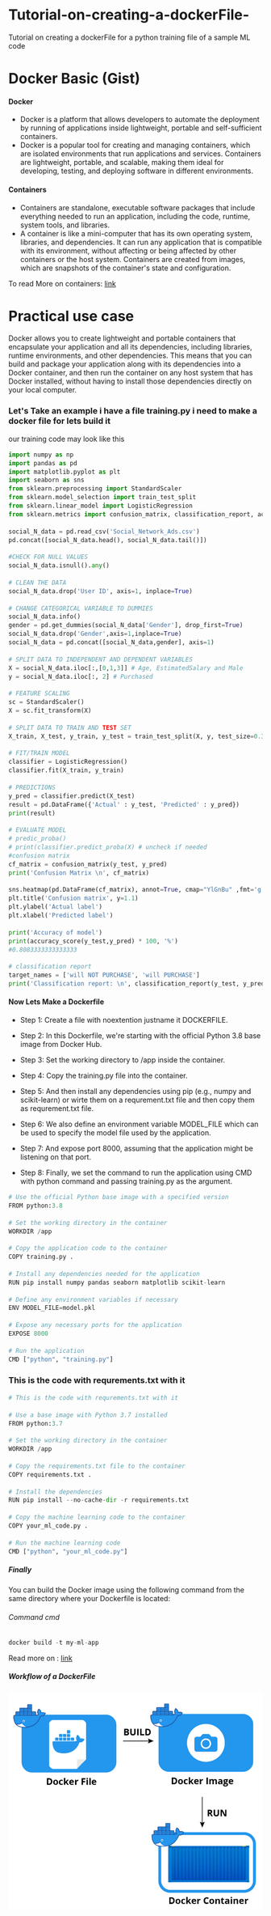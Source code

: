 # Tutorial-on-creating-a-dockerFile-
Tutorial on creating a dockerFile for a python training file of a sample ML code 

# Docker Basic (Gist) 

#### Docker

 * Docker is a platform that allows developers to automate the deployment by running of applications inside lightweight, portable and self-sufficient containers.
 * Docker is a popular tool for creating and managing containers, which are isolated environments that run applications and services. Containers are lightweight,
 portable, and scalable, making them ideal for developing, testing, and deploying software in different environments.
#### Containers

* Containers are standalone, executable software packages that include everything needed to run an application, including the code, runtime, system tools, and libraries.
* A container is like a mini-computer that has its own operating system, libraries, and dependencies. It can run any application that is compatible with its environment, without affecting or being affected by other containers or the host system. Containers are created from images, which are snapshots of the container's state and configuration.


To read More on containers: [link](https://docker-curriculum.com/#what-are-containers-)




# Practical use case 

Docker allows you to create lightweight and portable containers that encapsulate your application and all its dependencies, including libraries, runtime environments, and other dependencies. This means that you can build and package your application along with its dependencies into a Docker container, and then run the container on any host system that has Docker installed, without having to install those dependencies directly on your local computer.

### Let's Take an example  i have a file training.py i need to make a docker file for lets build it 

our training code may look like this 



```python
import numpy as np
import pandas as pd
import matplotlib.pyplot as plt
import seaborn as sns
from sklearn.preprocessing import StandardScaler
from sklearn.model_selection import train_test_split 
from sklearn.linear_model import LogisticRegression
from sklearn.metrics import confusion_matrix, classification_report, accuracy_score

social_N_data = pd.read_csv('Social_Network_Ads.csv')
pd.concat([social_N_data.head(), social_N_data.tail()])

#CHECK FOR NULL VALUES
social_N_data.isnull().any()

# CLEAN THE DATA
social_N_data.drop('User ID', axis=1, inplace=True)

# CHANGE CATEGORICAL VARIABLE TO DUMMIES
social_N_data.info()
gender = pd.get_dummies(social_N_data['Gender'], drop_first=True)
social_N_data.drop('Gender',axis=1,inplace=True)
social_N_data = pd.concat([social_N_data,gender], axis=1)

# SPLIT DATA TO INDEPENDENT AND DEPENDENT VARIABLES
X = social_N_data.iloc[:,[0,1,3]] # Age, EstimatedSalary and Male
y = social_N_data.iloc[:, 2] # Purchased

# FEATURE SCALING
sc = StandardScaler()
X = sc.fit_transform(X)

# SPLIT DATA TO TRAIN AND TEST SET
X_train, X_test, y_train, y_test = train_test_split(X, y, test_size=0.30, random_state=1)

# FIT/TRAIN MODEL
classifier = LogisticRegression()
classifier.fit(X_train, y_train)

# PREDICTIONS
y_pred = classifier.predict(X_test)
result = pd.DataFrame({'Actual' : y_test, 'Predicted' : y_pred})
print(result)

# EVALUATE MODEL
# predic_proba()
# print(classifier.predict_proba(X) # uncheck if needed
#confusion matrix
cf_matrix = confusion_matrix(y_test, y_pred)
print('Confusion Matrix \n', cf_matrix)

sns.heatmap(pd.DataFrame(cf_matrix), annot=True, cmap="YlGnBu" ,fmt='g')
plt.title('Confusion matrix', y=1.1)
plt.ylabel('Actual label')
plt.xlabel('Predicted label')

print('Accuracy of model')
print(accuracy_score(y_test,y_pred) * 100, '%')
#0.8083333333333333

# classification report
target_names = ['will NOT PURCHASE', 'will PURCHASE']
print('Classification report: \n', classification_report(y_test, y_pred,target_names=target_names))
```

#### Now Lets Make a Dockerfile 

* Step 1:
Create a file with noextention justname it DOCKERFILE.

* Step 2:
In this Dockerfile, we're starting with the official Python 3.8 base image from Docker Hub. 

* Step 3:
Set the working directory to /app inside the container.

* Step 4:
Copy the training.py file into the container.

* Step 5:
And then install any dependencies using pip (e.g., numpy and scikit-learn) or wirte them on a requrement.txt file and then copy them as requrement.txt file.

* Step 6:
We also define an environment variable MODEL_FILE which can be used to specify the model file used by the application.

* Step 7:
And expose port 8000, assuming that the application might be listening on that port. 

* Step 8:
Finally, we set the command to run the application using CMD with python command and passing training.py as the argument.




```python
# Use the official Python base image with a specified version
FROM python:3.8

# Set the working directory in the container
WORKDIR /app

# Copy the application code to the container
COPY training.py .

# Install any dependencies needed for the application
RUN pip install numpy pandas seaborn matplotlib scikit-learn  

# Define any environment variables if necessary
ENV MODEL_FILE=model.pkl

# Expose any necessary ports for the application
EXPOSE 8000

# Run the application
CMD ["python", "training.py"]

```

### This is the code with requrements.txt with it 

```python
# This is the code with requrements.txt with it 

# Use a base image with Python 3.7 installed
FROM python:3.7

# Set the working directory in the container
WORKDIR /app

# Copy the requirements.txt file to the container
COPY requirements.txt .

# Install the dependencies
RUN pip install --no-cache-dir -r requirements.txt

# Copy the machine learning code to the container
COPY your_ml_code.py .

# Run the machine learning code
CMD ["python", "your_ml_code.py"]

```

##### Finally 
 
 You can build the Docker image using the following command from the same directory where your Dockerfile is located:

###### Command cmd
```python
docker build -t my-ml-app
```


 Read more on : [link](https://www.educative.io/answers/how-do-you-write-a-dockerfile)
 
 ##### Workflow of a DockerFile 
 
 ![DockerFile Run and build](https://github.com/sysoutayush/Tutorial-on-creating-a-dockerFile-/blob/main/src/Docker_Build_Run2.png)

